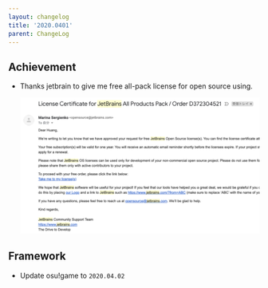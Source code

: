 ```yaml
---
layout: changelog
title: '2020.0401'
parent: ChangeLog
---
```


## Achievement

- Thanks jetbrain to give me free all-pack license for open source using.

    ![](res/all-pack.png)

## Framework

- Update osu!game to `2020.04.02`

